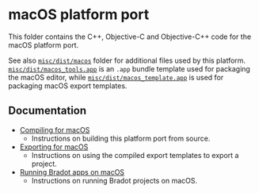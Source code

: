 # macOS platform port

This folder contains the C++, Objective-C and Objective-C++ code for the macOS
platform port.

See also [`misc/dist/macos`](/misc/dist/macos) folder for additional files used
by this platform. [`misc/dist/macos_tools.app`](/misc/dist/macos_tools.app) is
an `.app` bundle template used for packaging the macOS editor, while
[`misc/dist/macos_template.app`](/misc/dist/macos_template.app) is used for
packaging macOS export templates.

## Documentation

- [Compiling for macOS](https://docs.bradotengine.org/en/latest/contributing/development/compiling/compiling_for_macos.html)
  - Instructions on building this platform port from source.
- [Exporting for macOS](https://docs.bradotengine.org/en/latest/tutorials/export/exporting_for_macos.html)
  - Instructions on using the compiled export templates to export a project.
- [Running Bradot apps on macOS](https://docs.bradotengine.org/en/latest/tutorials/export/running_on_macos.html)
  - Instructions on running Bradot projects on macOS.
